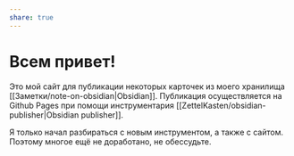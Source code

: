 ```yaml
---
share: true
---
```

# Всем привет!
Это мой сайт для публикации некоторых карточек из моего хранилища [[Заметки/note-on-obsidian|Obsidian]]. Публикация осуществляется на Github Pages при помощи инструментария [[ZettelKasten/obsidian-publisher|Obsidian publisher]].

Я только начал разбираться с новым инструментом, а также с сайтом. Поэтому многое ещё не доработано, не обессудьте.

